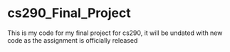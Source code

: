 # cs290_Final_Project

This is my code for my final project for cs290, it will be undated with new code as the assignment is officially released